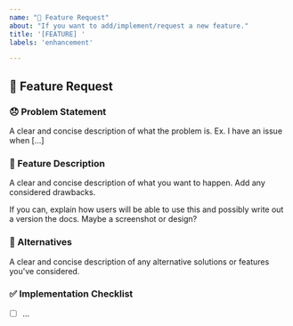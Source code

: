 ```yaml
---
name: "🚀 Feature Request"
about: "If you want to add/implement/request a new feature."
title: '[FEATURE] '
labels: 'enhancement'

---
```


## 🚀 Feature Request

### 😞 Problem Statement

A clear and concise description of what the problem is. Ex. I have an issue when [...]

### 💬 Feature Description

A clear and concise description of what you want to happen. Add any considered drawbacks.

If you can, explain how users will be able to use this and possibly write out a version the docs.
Maybe a screenshot or design?

### 🤔 Alternatives

A clear and concise description of any alternative solutions or features you've considered.

### ✅ Implementation Checklist

- [ ] ...
